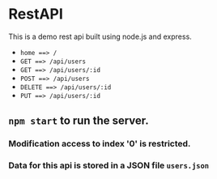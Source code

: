 # RestAPI
This is a demo rest api built using node.js and express.
        
<ul>
     <li><code>home ==> /</code></a></li>
     <li><code>GET ==> /api/users</code></a></li>
     <li><code>GET ==> /api/users/:id</code></a></li>
     <li><code>POST ==> /api/users</code></li>
     <li><code>DELETE ==> /api/users/:id</code></li>
     <li><code>PUT ==> /api/users/:id</code></li>
</ul>
<h2><code>npm start</code> to run the server.</h2>
<h3>Modification access to index '0' is restricted.</h3>
<h3>Data for this api is stored in a JSON file <code>users.json</code></h3>
